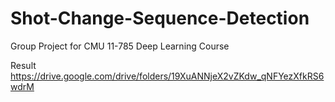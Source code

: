 # Shot-Change-Sequence-Detection
Group Project for CMU 11-785 Deep Learning Course

Result
https://drive.google.com/drive/folders/19XuANNjeX2vZKdw_qNFYezXfkRS6wdrM
